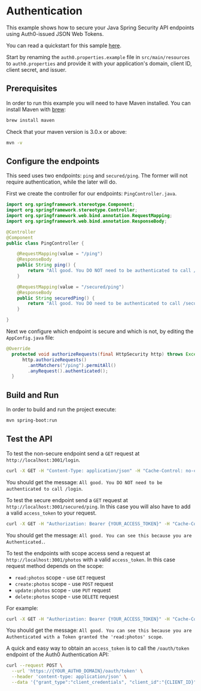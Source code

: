 # Authentication

This example shows how to secure your Java Spring Security API endpoints using Auth0-issued JSON Web Tokens.

You can read a quickstart for this sample [here](https://auth0.com/docs/quickstart/backend/java-spring-security/01-authorization).

Start by renaming the `auth0.properties.example` file in `src/main/resources` to `auth0.properties` and provide it with your application's domain, client ID, client secret, and issuer.

## Prerequisites

In order to run this example you will need to have Maven installed. You can install Maven with [brew](http://brew.sh/):

```sh
brew install maven
```

Check that your maven version is 3.0.x or above:

```sh
mvn -v
```

## Configure the endpoints

This seed uses two endpoints: `ping` and `secured/ping`. The former will not require authentication, while the later will do.

First we create the controller for our endpoints: `PingController.java`.

```java
import org.springframework.stereotype.Component;
import org.springframework.stereotype.Controller;
import org.springframework.web.bind.annotation.RequestMapping;
import org.springframework.web.bind.annotation.ResponseBody;

@Controller
@Component
public class PingController {

	@RequestMapping(value = "/ping")
	@ResponseBody
	public String ping() {
		return "All good. You DO NOT need to be authenticated to call /ping";
	}

	@RequestMapping(value = "/secured/ping")
	@ResponseBody
	public String securedPing() {
		return "All good. You DO need to be authenticated to call /secured/ping";
	}

}
```

Next we  configure which endpoint is secure and which is not, by editing the `AppConfig.java` file:

```java
@Override
  protected void authorizeRequests(final HttpSecurity http) throws Exception {
      http.authorizeRequests()
        .antMatchers("/ping").permitAll()
        .anyRequest().authenticated();
  }
```

## Build and Run

In order to build and run the project execute:

```sh
mvn spring-boot:run
```

## Test the API

To test the non-secure endpoint send a `GET` request at `http://localhost:3001/login`.

```bash
curl -X GET -H "Content-Type: application/json" -H "Cache-Control: no-cache" "http://localhost:3001/login"
```

You should get the message: `All good. You DO NOT need to be authenticated to call /login`.

To test the secure endpoint send a `GET` request at `http://localhost:3001/secured/ping`. In this case you will also have to add a valid `access_token` to your request.

```bash
curl -X GET -H "Authorization: Bearer {YOUR_ACCESS_TOKEN}" -H "Cache-Control: no-cache" "http://localhost:3001/secured/ping"
```

You should get the message: `All good. You can see this because you are Authenticated.`.

To test the endpoints with scope access send a request at `http://localhost:3001/photos` with a valid `access_token`. In this case request method depends on the scope:
* `read:photos` scope - use `GET` request
* `create:photos` scope - use `POST` request
* `update:photos` scope - use `PUT` request
* `delete:photos` scope - use `DELETE` request

For example:

```bash
curl -X GET -H "Authorization: Bearer {YOUR_ACCESS_TOKEN}" -H "Cache-Control: no-cache" "http://localhost:3001/photos"
```

You should get the message: `All good. You can see this because you are Authenticated with a Token granted the 'read:photos' scope`.

A quick and easy way to obtain an `access_token` is to call the `/oauth/token` endpoint of the Auth0 Authentication API:

```bash
curl --request POST \
  --url 'https://{YOUR_AUTH0_DOMAIN}/oauth/token' \
  --header 'content-type: application/json' \
  --data '{"grant_type":"client_credentials", "client_id":"{CLIENT_ID}", "client_secret":"{CLIENT_SECRET}", "audience":"{YOUR_API_IDENTIFIER}" }'
```
